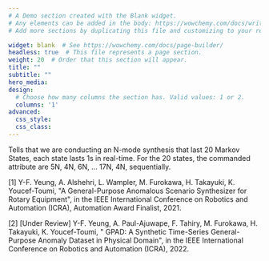 ```yaml
---
# A Demo section created with the Blank widget.
# Any elements can be added in the body: https://wowchemy.com/docs/writing-markdown-latex/
# Add more sections by duplicating this file and customizing to your requirements.

widget: blank  # See https://wowchemy.com/docs/page-builder/
headless: true  # This file represents a page section.
weight: 20  # Order that this section will appear.
title: ""
subtitle: ""
hero_media: 
design:
  # Choose how many columns the section has. Valid values: 1 or 2.
  columns: '1'
advanced:
  css_style:
  css_class:
---
```


Tells that we are conducting an N-mode synthesis that last 20 Markov States, each state lasts 1s in real-time. For the 20 states, the commanded attribute are 5N, 4N, 6N, … 17N, 4N, sequentially.

[1] Y-F. Yeung, A. Alshehri, L. Wampler, M. Furokawa, H. Takayuki, K. Youcef-Toumi, "A General-Purpose Anomalous Scenario Synthesizer for Rotary Equipment", in the IEEE International Conference on Robotics and Automation (ICRA), Automation Award Finalist, 2021. 

[2] [Under Review] Y-F. Yeung, A. Paul-Ajuwape, F. Tahiry, M. Furokawa, H. Takayuki, K. Youcef-Toumi, " GPAD: A Synthetic Time-Series General-Purpose Anomaly Dataset in Physical Domain", in the IEEE International Conference on Robotics and Automation (ICRA), 2022.
